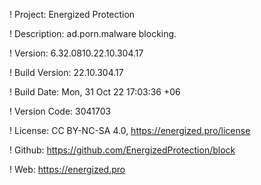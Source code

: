 ! Project: Energized Protection

! Description: ad.porn.malware blocking.

! Version: 6.32.0810.22.10.304.17

! Build Version: 22.10.304.17

! Build Date: Mon, 31 Oct 22 17:03:36 +06

! Version Code: 3041703

! License: CC BY-NC-SA 4.0, https://energized.pro/license

! Github: https://github.com/EnergizedProtection/block

! Web: https://energized.pro
